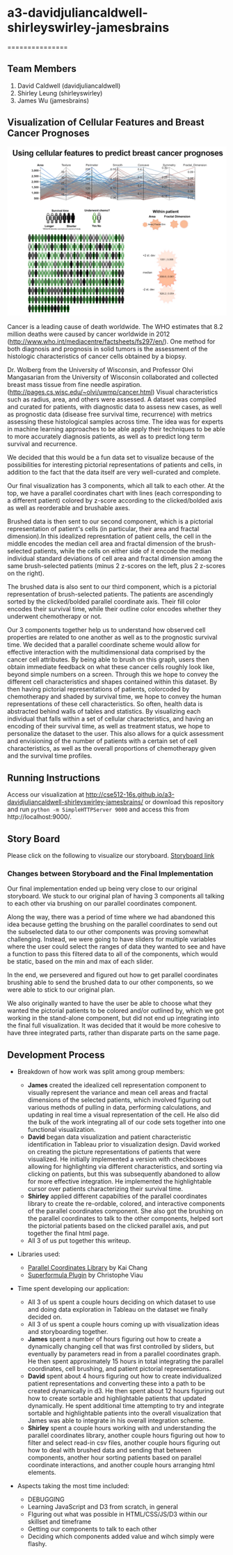 # a3-davidjuliancaldwell-shirleyswirley-jamesbrains
===============

## Team Members

1. David Caldwell (davidjuliancaldwell)
2. Shirley Leung (shirleyswirley)
3. James Wu (jamesbrains)

## Visualization of Cellular Features and Breast Cancer Prognoses

![Thumbnail](vispreview.jpg)

Cancer is a leading cause of death worldwide. The WHO estimates that 8.2 million deaths were caused by cancer worldwide in 2012 (http://www.who.int/mediacentre/factsheets/fs297/en/).  One method for both diagnosis and prognosis in solid tumors is the assessment of the histologic characteristics of cancer cells obtained by a biopsy.

Dr. Wolberg from the University of Wisconsin, and Professor Olvi Mangasarian from the University of Wisconsin collaborated and collected breast mass tissue from fine needle aspiration. (http://pages.cs.wisc.edu/~olvi/uwmp/cancer.html) Visual characteristics such as radius, area, and others were assessed. A dataset was compiled and curated for patients, with diagnostic data to assess new cases, as well as prognostic data (disease free survival time, recurrence) with metrics assessing these histological samples across time. The idea was for experts in machine learning approaches to be able apply their techniques to be able to more accurately diagnosis patients, as well as to predict long term survival and recurrence.

We decided that this would be a fun data set to visualize because of the possibilities for interesting pictorial representations of patients and cells, in addition to the fact that the data itself are very well-curated and complete. 

Our final visualization has 3 components, which all talk to each other. At the top, we have a parallel coordinates chart with lines (each corresponding to a different patient) colored by z-score according to the clicked/bolded axis as well as reorderable and brushable axes. 

Brushed data is then sent to our second component, which is a pictorial representation of patient's cells (in particular, their area and fractal dimension).In this idealized represntation of patient cells, the cell in the middle encodes the median cell area and fractal dimension of the brush-selected patients, while the cells on either side of it encode the median individual standard deviations of cell area and fractal dimension among the same brush-selected patients (minus 2 z-scores on the left, plus 2 z-scores on the right).     

The brushed data is also sent to our third component, which is a pictorial representation of brush-selected patients. The patients are ascendingly sorted by the clicked/bolded parallel coordinate axis. Their fill color encodes their survival time, while their outline color encodes whether they underwent chemotherapy or not. 

Our 3 components together help us to understand how observed cell properties are related to one another as well as to the prognostic survival time.  We decided that a parallel coordinate scheme would allow for effective interaction with the multidimensional data comprised by the cancer cell attributes. By being able to brush on this graph, users then obtain immediate feedback on what these cancer cells roughly look like, beyond simple numbers on a screen. Through this we hope to convey the different cell characteristics and shapes contained within this dataset. By then having pictorial representations of patients, colorcoded by chemotherapy and shaded by survival time, we hope to convey the human representations of these cell characteristics. So often, health data is abstracted behind walls of tables and statistics. By visualizing each individual that falls within a set of cellular characteristics, and having an encoding of their survival time, as well as treatment status, we hope to personalize the dataset to the user. This also allows for a quick assessment and envisioning of the number of patients with a certain set of cell characteristics, as well as the overall proportions of chemotherapy given and the survival time profiles. 

## Running Instructions

Access our visualization at http://cse512-16s.github.io/a3-davidjuliancaldwell-shirleyswirley-jamesbrains/ or download this repository and run `python -m SimpleHTTPServer 9000` and access this from http://localhost:9000/.

## Story Board

Please click on the following to visualize our storyboard. [Storyboard link](storyboard.pdf?raw=true) 

### Changes between Storyboard and the Final Implementation

Our final implementation ended up being very close to our original storyboard. We stuck to our original plan of having 3 components all talking to each other via brushing on our parallel coordinates component.

Along the way, there was a period of time where we had abandoned this idea because getting the brushing on the parallel coordinates to send out the subselected data to our other components was proving somewhat challenging. Instead, we were going to have sliders for multiple variables where the user could select the ranges of data they wanted to see and have a function to pass this filtered data to all of the components, which would be static, based on the min and max of each slider.   

In the end, we persevered and figured out how to get parallel coordinates brushing able to send the brushed data to our other components, so we were able to stick to our original plan. 

We also originally wanted to have the user be able to choose what they wanted the pictorial patients to be colored and/or outlined by, which we got working in the stand-alone component, but did not end up integrating into the final full visualization. It was decided that it would be more cohesive to have three integrated parts, rather than disparate parts on the same page.    

## Development Process

* Breakdown of how work was split among group members:
  * **James** created the idealized cell representation component to visually represent the variance and mean cell areas and fractal dimensions of the selected patients, which involved figuring out various methods of pulling in data, performing calculations, and updating in real time a visual representation of the cell. He also did the bulk of the work integrating all of our code sets together into one functional visualization. 
  * **David** began data visualization and patient characteristic identification in Tableau prior to visualization design. David worked on creating the picture representations of patients that were visualized. He initially implemented a version with checkboxes allowing for highlighting via different characteristics, and sorting via clicking on patients, but this was subsequently abandoned to allow for more effective integration. He implemented the highlightable cursor over patients characterizing their survival time. 
  * **Shirley** applied different capabilties of the parallel coordinates library to create the re-ordable, colored, and interactive components of the parallel coordinates component. She also got the brushing on the parallel coordinates to talk to the other components, helped sort the pictorial patients based on the clicked parallel axis, and put together the final html page.
  * All 3 of us put together this writeup. 

* Libraries used:
  * [Parallel Coordinates Library](https://syntagmatic.github.io/parallel-coordinates/) by Kai Chang
  * [Superformula Plugin](https://github.com/d3/d3-plugins/tree/master/superformula) by Christophe Viau

* Time spent developing our application:
  * All 3 of us spent a couple hours deciding on which dataset to use and doing data exploration in Tableau on the dataset we finally decided on. 
  * All 3 of us spent a couple hours coming up with visualization ideas and storyboarding together.
  * **James** spent a number of hours figuring out how to create a dynamically changing cell that was first controlled by sliders, but eventually by parameters read in from a parallel coordinates graph. He then spent approximately 15 hours in total integrating the parallel coordinates, cell brushing, and patient pictorial representations. 
  * **David** spent about 4 hours figuring out how to create individualized patient representations and converting these into a path to be created dynamically in d3. He then spent about 12 hours figuring out how to create sortable and highlightable patients that updated dynamically. He spent additional time attempting to try and integrate sortable and highlightable patients into the overall visualization that James was able to integrate in his overall integration scheme.  
  * **Shirley** spent a couple hours working with and understanding the parallel coordinates library, another couple hours figuring out how to filter and select read-in csv files, another couple hours figuring out how to deal with brushed data and sending that between components, another hour sorting patients based on parallel coordinate interactions, and another couple hours arranging html elements. 

* Aspects taking the most time included:
  * DEBUGGING
  * Learning JavaScript and D3 from scratch, in general
  * FIguring out what was possible in HTML/CSS/JS/D3 within our skillset and timeframe  
  * Getting our components to talk to each other
  * Deciding which components added value and wihch simply were flashy. 
